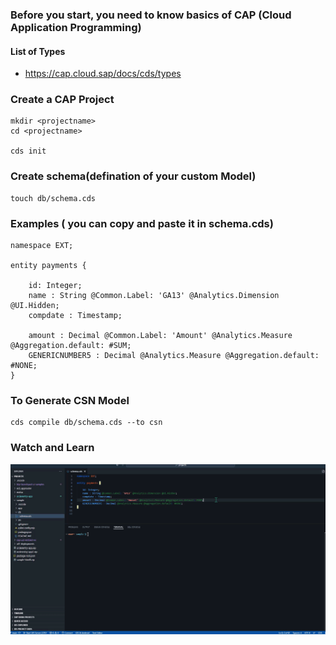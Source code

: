
### Before you start, you need to know basics of CAP (Cloud Application Programming)





#### List of Types
* https://cap.cloud.sap/docs/cds/types




### Create a CAP Project

```
mkdir <projectname>
cd <projectname>

cds init
```

### Create schema(defination of your custom Model)

```
touch db/schema.cds
```

### Examples ( you can copy and paste it in schema.cds)
```
namespace EXT;

entity payments {

    id: Integer;
    name : String @Common.Label: 'GA13' @Analytics.Dimension @UI.Hidden;
    compdate : Timestamp;

    amount : Decimal @Common.Label: 'Amount' @Analytics.Measure @Aggregation.default: #SUM;
    GENERICNUMBER5 : Decimal @Analytics.Measure @Aggregation.default: #NONE;
}
```



### To Generate CSN Model

```
cds compile db/schema.cds --to csn
```


### Watch and Learn
![Watch to Generate](https://github.com/yogananda-muthaiah/SAP-Sucessfactors-Incentive-Management/blob/main/Integrations/images/2024-11-19_16-35-38.gif)
